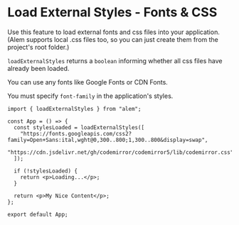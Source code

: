 # Load External Styles - Fonts & CSS

Use this feature to load external fonts and css files into your application. (Alem supports local .css files too, so you can just create them from the project's root folder.)

`loadExternalStyles` returns a `boolean` informing whether all css files have already been loaded.

You can use any fonts like Google Fonts or CDN Fonts.

You must specify `font-family` in the application's styles.

```tsx
import { loadExternalStyles } from "alem";

const App = () => {
  const stylesLoaded = loadExternalStyles([
    "https://fonts.googleapis.com/css2?family=Open+Sans:ital,wght@0,300..800;1,300..800&display=swap",
    "https://cdn.jsdelivr.net/gh/codemirror/codemirror5/lib/codemirror.css",
  ]);

  if (!stylesLoaded) {
    return <p>Loading...</p>;
  }

  return <p>My Nice Content</p>;
};

export default App;
```
